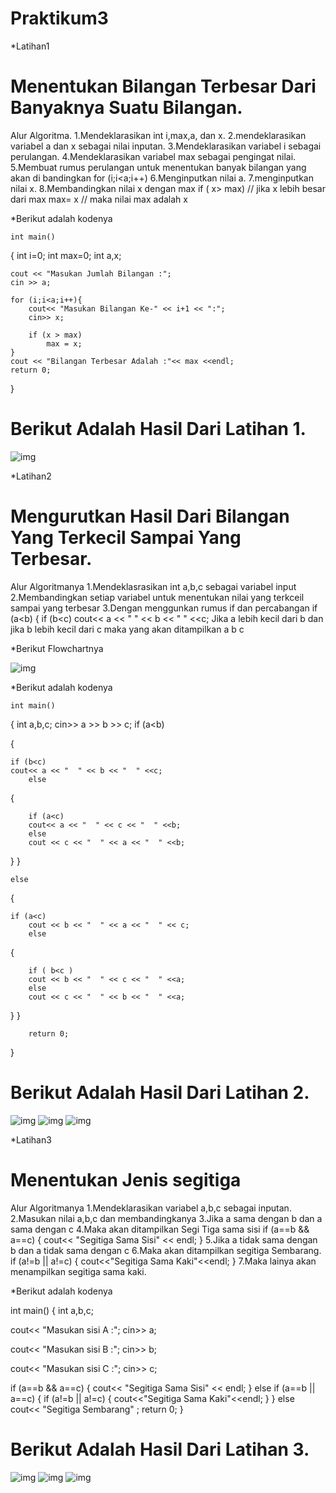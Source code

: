 # Praktikum3


*Latihan1 
 # Menentukan Bilangan Terbesar Dari Banyaknya Suatu Bilangan.

Alur Algoritma.
	1.Mendeklarasikan int i,max,a, dan x.
	2.mendeklarasikan variabel a dan x sebagai nilai inputan.
	3.Mendeklarasikan variabel i sebagai perulangan.
	4.Mendeklarasikan variabel max sebagai pengingat nilai.
	5.Membuat rumus perulangan untuk menentukan banyak bilangan yang akan di bandingkan
		for (i;i<a;i++)
	6.Menginputkan nilai a.
	7.menginputkan nilai x.
	8.Membandingkan nilai x dengan max
		if ( x> max) // jika x lebih besar dari max
	    	max= x   // maka nilai max adalah x

*Berikut adalah kodenya

	int main()
{
    int i=0;
    int max=0;
    int a,x;

    cout << "Masukan Jumlah Bilangan :";
    cin >> a;

    for (i;i<a;i++){
        cout<< "Masukan Bilangan Ke-" << i+1 << ":";
        cin>> x;

        if (x > max)
            max = x;
    }
    cout << "Bilangan Terbesar Adalah :"<< max <<endl;
    return 0;
}

# Berikut Adalah Hasil Dari Latihan 1.
![img](https://raw.githubusercontent.com/amirudin742/Praktikum3/master/Hasil1/Hasil1.png)

*Latihan2
# Mengurutkan Hasil Dari Bilangan Yang Terkecil Sampai Yang Terbesar.

Alur Algoritmanya
	1.Mendeklasrasikan int a,b,c sebagai variabel input
	2.Membandingkan setiap variabel untuk menentukan nilai yang terkceil sampai yang terbesar
	3.Dengan menggunkan rumus if dan percabangan
		if (a<b)
    		    {
       		       if (b<c)
                       cout<< a << "  " << b << "  " <<c;
		Jika a lebih kecil dari b dan jika b lebih kecil dari c maka yang akan ditampilkan
		a b c

*Berikut Flowchartnya

![img](https://raw.githubusercontent.com/amirudin742/Praktikum3/master/Hasil/Flowchart.png)

*Berikut adalah kodenya

	int main()
{
	int a,b,c;
    	cin>> a >> b >> c;
    	if (a<b)

{

   	if (b<c)
	cout<< a << "  " << b << "  " <<c;
    	else

{

    	if (a<c)
    	cout<< a << "  " << c << "  " <<b;
    	else
    	cout << c << "  " << a << "  " <<b;

}
}

	else

{
    	
	if (a<c)
    	cout << b << "  " << a << "  " << c;
    	else

{

    	if ( b<c )
    	cout << b << "  " << c << "  " <<a;
    	else
    	cout << c << "  " << b << "  " <<a;

}
}

    	return 0;
}

# Berikut Adalah Hasil Dari Latihan 2.
![img](https://raw.githubusercontent.com/amirudin742/Praktikum3/master/Hasil2/Hasil1.png)
![img](https://github.com/amirudin742/Praktikum3/blob/master/Hasil2/Hasil2.png)
![img](https://raw.githubusercontent.com/amirudin742/Praktikum3/master/Hasil2/Hasil3.png)

*Latihan3
# Menentukan Jenis segitiga

Alur Algoritmanya
	1.Mendeklarasikan variabel a,b,c sebagai inputan.
	2.Masukan nilai a,b,c dan membandingkanya
	3.Jika a sama dengan b dan a sama dengan c
	4.Maka akan ditampilkan Segi Tiga sama sisi
		if (a==b && a==c)
   		{
    		   cout<< "Segitiga Sama Sisi" << endl;
   		}
	5.Jika a tidak sama dengan b dan a tidak sama dengan c
	6.Maka akan ditampilkan segitiga Sembarang.
		if  (a!=b || a!=c)
      		{
           	    cout<<"Segitiga Sama Kaki"<<endl;
       		}
	7.Maka lainya akan menampilkan segitiga sama kaki.

*Berikut adalah kodenya

int main()
{
   int a,b,c;

   cout<< "Masukan sisi A :";
   cin>> a;

   cout<< "Masukan sisi B :";
   cin>> b;

   cout<< "Masukan sisi C :";
   cin>> c;

   if (a==b && a==c)
   {
       cout<< "Segitiga Sama Sisi" << endl;
   }
   else if  (a==b || a==c)
   {
       if  (a!=b || a!=c)
       {
           cout<<"Segitiga Sama Kaki"<<endl;
       }
   }
   else
    cout<< "Segitiga Sembarang" ;
    return 0;
}

# Berikut Adalah Hasil Dari Latihan 3.
![img](https://raw.githubusercontent.com/amirudin742/Praktikum3/master/Hasil3/Hasil1.png)
![img](https://raw.githubusercontent.com/amirudin742/Praktikum3/master/Hasil3/Hasil2.png)
![img](https://raw.githubusercontent.com/amirudin742/Praktikum3/master/Hasil3/Hasil3.png)
